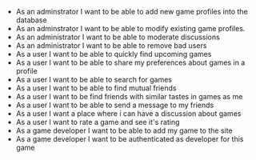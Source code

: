 
- As an adminstrator I want to be able to add new game profiles into the database
- As an adminstrator I want to be able to modify existing game profiles.
- As an administrator I want to be able to moderate discussions
- As an administrator I want to be able to remove bad users
- As a user I want to be able to quickly find upcoming games
- As a user I want to be able to share my preferences about games in a profile
- As a user I want to be able to search for games
- As a user I want to be able to find mutual friends
- As a user I want to be find friends with similar tastes in games as me
- As a user I want to be able to send a message to my friends
- As a user I want a place where i can have a discussion about games
- As a user I want to rate a game and see it's rating
- As a game developer I want to be able to add my game to the site
- As a game developer I want to be authenticated as developer for this game

